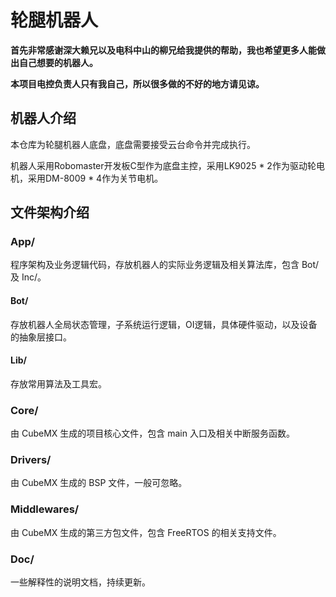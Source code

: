 # 轮腿机器人

**首先非常感谢深大赖兄以及电科中山的柳兄给我提供的帮助，我也希望更多人能做出自己想要的机器人。**

**本项目电控负责人只有我自己，所以很多做的不好的地方请见谅。**

## 机器人介绍

本仓库为轮腿机器人底盘，底盘需要接受云台命令并完成执行。

机器人采用Robomaster开发板C型作为底盘主控，采用LK9025 * 2作为驱动轮电机，采用DM-8009 * 4作为关节电机。

## 文件架构介绍

### App/

程序架构及业务逻辑代码，存放机器人的实际业务逻辑及相关算法库，包含 Bot/ 及 Inc/。

#### Bot/

存放机器人全局状态管理，子系统运行逻辑，OI逻辑，具体硬件驱动，以及设备的抽象层接口。

#### Lib/

存放常用算法及工具宏。

### Core/

由 CubeMX 生成的项目核心文件，包含 main 入口及相关中断服务函数。

### Drivers/

由 CubeMX 生成的 BSP 文件，一般可忽略。

### Middlewares/

由 CubeMX 生成的第三方包文件，包含 FreeRTOS 的相关支持文件。

### Doc/

一些解释性的说明文档，持续更新。